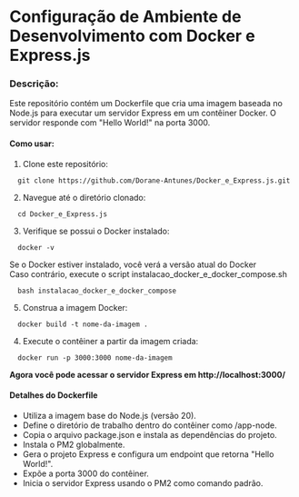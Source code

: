 # Configuração de Ambiente de Desenvolvimento com Docker e Express.js

### Descrição:
Este repositório contém um Dockerfile que cria uma imagem baseada no Node.js para executar um servidor Express em um contêiner Docker. O servidor responde com "Hello World!" na porta 3000.

#### Como usar:

1. Clone este repositório:
```
  git clone https://github.com/Dorane-Antunes/Docker_e_Express.js.git
```

2. Navegue até o diretório clonado:
```
  cd Docker_e_Express.js
```
3. Verifique se possui o Docker instalado:
```
  docker -v
```
Se o Docker estiver instalado, você verá a versão atual do Docker  
Caso contrário, execute o script instalacao_docker_e_docker_compose.sh
```
  bash instalacao_docker_e_docker_compose
```
5. Construa a imagem Docker:
```
  docker build -t nome-da-imagem .
```
4. Execute o contêiner a partir da imagem criada:
```
  docker run -p 3000:3000 nome-da-imagem
```

**Agora você pode acessar o servidor Express em http://localhost:3000/**

#### Detalhes do Dockerfile

- Utiliza a imagem base do Node.js (versão 20).  
- Define o diretório de trabalho dentro do contêiner como /app-node.  
- Copia o arquivo package.json e instala as dependências do projeto.
- Instala o PM2 globalmente.  
- Gera o projeto Express e configura um endpoint que retorna "Hello World!".  
- Expõe a porta 3000 do contêiner.  
- Inicia o servidor Express usando o PM2 como comando padrão.  
